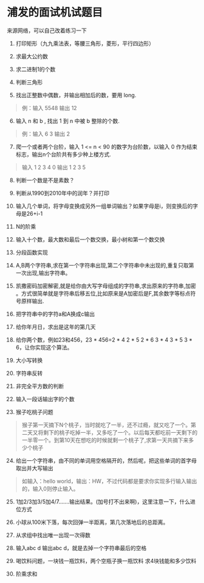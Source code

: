 # 浦发的面试机试题目

来源网络，可以自己改着练习一下

1. 打印矩形（九九乘法表，等腰三角形，菱形，平行四边形）

2. 求最大公约数

3. 求二进制1的个数

4. 判断三角形

5. 找出正整数中偶数，并输出相加后的数，要用 long.
> 例：输入 5548 输出 12

6. 输入 n 和 b , 找出 1 到 n 中被 b 整除的个数.
> 例：输入 6 3 输出 2

7. 爬一个或者两个台阶，输入 1 <= n < 90 的数字为台阶数，以输入 0 作为结束标志，输出n个台阶共有多少种上楼方式.
> 输入
> 1
> 2
> 3
> 4
> 0
> 输出
> 1
> 2
> 3
> 5

8. 判断一个数是不是素数？

9. 判断从1990到2010年中的润年？并打印

10. 输入几个单词，将字母变换成另外一组单词输出？如果字母是i，则变换后的字母是26+i-1

11. N的阶乘

12. 输入十个数，最大数和最后一个数交换，最小树和第一个数交换

13. 分段函数实现

14. A,B两个字符串,求在第一个字符串出现,第二个字符串中未出现的,重复只取第一次出现,输出字符串。

15. 凯撒密码加密解密,就是给你由大写字母组成的字符串,求出原来的字符串,加密 。方式很简单就是字符串后移五位,比如原来是A加密后是F,其余数字等标点符号原样输出.

16. 把字符串中的字符a和A换成c输出

17. 给你年月日，求出是这年的第几天

18. 给你两个数，例如23和456，23 * 456=2 * 4 2 * 5 2 * 6 3 * 4 3 * 5 3 * 6，让你实现这个算法。

19. 大小写转换

20. 字符串反转

21. 非完全平方数的判断

22. 输入一段话输出字的个数

23. 猴子吃桃子问题
> 猴子第一天摘下N个桃子，当时就吃了一半，还不过瘾，就又吃了一个。第二天又将剩下的桃子吃掉一半，又多吃了一个。以后每天都吃前一天剩下的一半零一个。到第10天在想吃的时候就剩一个桃子了,求第一天共摘下来多少个桃子

24. 给出一个字符串，由不同的单词用空格隔开的，然后呢，把这些单词的首字母取出并大写输出
> 如输入：hello world，输出：HW，不过代码都是要求你实现多行输入输出的，输入0则停止输入。

25. 1加2/3加3/5加4/7.......输出结果。(加号打不出来啊)，这里注意一下，什么进位方式

26. 小球从100米下落，每次回弹一半距离，第几次落地后的总距离。

27. 从求组中找出唯一出现一次得数

28. 输入abc d 输出abc d，就是去掉一个字符串最后的空格

29. 喝饮料问题，一块钱一瓶饮料，两个空瓶子换一瓶饮料
求4块钱能和多少饮料

30. 阶乘求和
